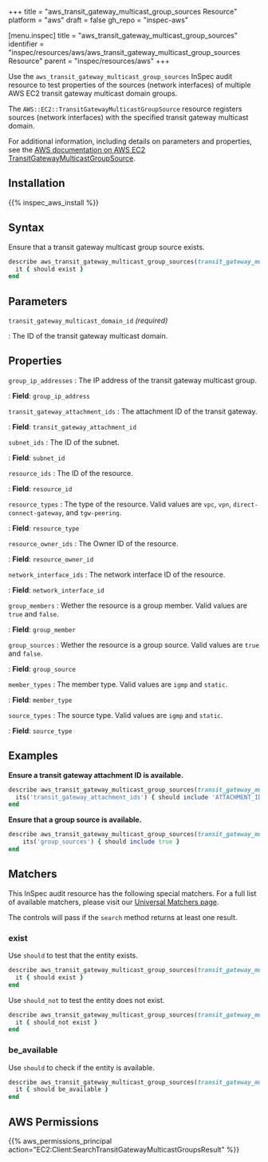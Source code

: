 +++
title = "aws_transit_gateway_multicast_group_sources Resource"
platform = "aws"
draft = false
gh_repo = "inspec-aws"

[menu.inspec]
title = "aws_transit_gateway_multicast_group_sources"
identifier = "inspec/resources/aws/aws_transit_gateway_multicast_group_sources Resource"
parent = "inspec/resources/aws"
+++

Use the `aws_transit_gateway_multicast_group_sources` InSpec audit resource to test properties of the sources (network interfaces) of multiple AWS EC2 transit gateway multicast domain groups.

The `AWS::EC2::TransitGatewayMulticastGroupSource` resource registers sources (network interfaces) with the specified transit gateway multicast domain.

For additional information, including details on parameters and properties, see the [AWS documentation on AWS EC2 TransitGatewayMulticastGroupSource](https://docs.aws.amazon.com/AWSCloudFormation/latest/UserGuide/aws-resource-ec2-transitgatewaymulticastgroupsource.html).

## Installation

{{% inspec_aws_install %}}

## Syntax

Ensure that a transit gateway multicast group source exists.

```ruby
describe aws_transit_gateway_multicast_group_sources(transit_gateway_multicast_domain_id: "TRANSIT_GATEWAY_MULTICAST_DOMAIN_ID") do
  it { should exist }
end
```

## Parameters

`transit_gateway_multicast_domain_id` _(required)_

: The ID of the transit gateway multicast domain.

## Properties

`group_ip_addresses`
: The IP address of the transit gateway multicast group.

: **Field**: `group_ip_address`

`transit_gateway_attachment_ids`
: The attachment ID of the transit gateway.

: **Field**: `transit_gateway_attachment_id`

`subnet_ids`
: The ID of the subnet.

: **Field**: `subnet_id`

`resource_ids`
: The ID of the resource.

: **Field**: `resource_id`

`resource_types`
: The type of the resource. Valid values are `vpc`, `vpn`, `direct-connect-gateway`, and `tgw-peering`.

: **Field**: `resource_type`

`resource_owner_ids`
: The Owner ID of the resource.

: **Field**: `resource_owner_id`

`network_interface_ids`
: The network interface ID of the resource.

: **Field**: `network_interface_id`

`group_members`
: Wether the resource is a group member. Valid values are `true` and `false`.

: **Field**: `group_member`

`group_sources`
: Wether the resource is a group source. Valid values are `true` and `false`.

: **Field**: `group_source`

`member_types`
: The member type. Valid values are `igmp` and `static`.

: **Field**: `member_type`

`source_types`
: The source type. Valid values are `igmp` and `static`.

: **Field**: `source_type`

## Examples

**Ensure a transit gateway attachment ID is available.**

```ruby
describe aws_transit_gateway_multicast_group_sources(transit_gateway_multicast_domain_id: "TRANSIT_GATEWAY_MULTICAST_DOMAIN_ID") do
  its('transit_gateway_attachment_ids') { should include 'ATTACHMENT_ID' }
end
```

**Ensure that a group source is available.**

```ruby
describe aws_transit_gateway_multicast_group_sources(transit_gateway_multicast_domain_id: "TRANSIT_GATEWAY_MULTICAST_DOMAIN_ID") do
    its('group_sources') { should include true }
end
```

## Matchers

This InSpec audit resource has the following special matchers. For a full list of available matchers, please visit our [Universal Matchers page](https://www.inspec.io/docs/reference/matchers/).

The controls will pass if the `search` method returns at least one result.

### exist

Use `should` to test that the entity exists.

```ruby
describe aws_transit_gateway_multicast_group_sources(transit_gateway_multicast_domain_id: "TRANSIT_GATEWAY_MULTICAST_DOMAIN_ID") do
  it { should exist }
end
```

Use `should_not` to test the entity does not exist.

```ruby
describe aws_transit_gateway_multicast_group_sources(transit_gateway_multicast_domain_id: "TRANSIT_GATEWAY_MULTICAST_DOMAIN_ID") do
  it { should_not exist }
end
```

### be_available

Use `should` to check if the entity is available.

```ruby
describe aws_transit_gateway_multicast_group_sources(transit_gateway_multicast_domain_id: "TRANSIT_GATEWAY_MULTICAST_DOMAIN_ID") do
  it { should be_available }
end
```

## AWS Permissions

{{% aws_permissions_principal action="EC2:Client:SearchTransitGatewayMulticastGroupsResult" %}}
